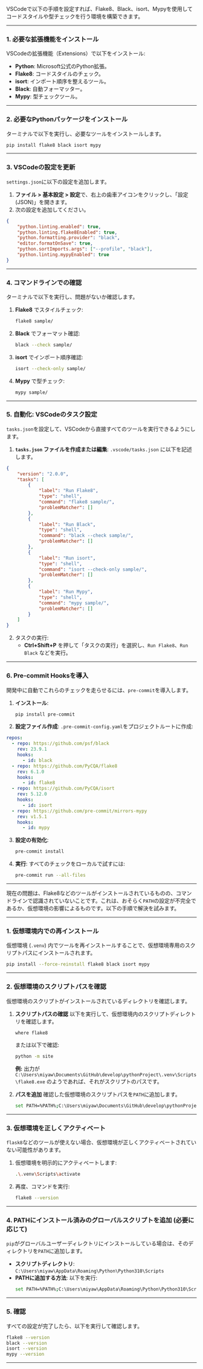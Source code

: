 VSCodeで以下の手順を設定すれば、Flake8、Black、isort、Mypyを使用してコードスタイルや型チェックを行う環境を構築できます。

---

### **1. 必要な拡張機能をインストール**
VSCodeの拡張機能（Extensions）で以下をインストール:
- **Python**: Microsoft公式のPython拡張。
- **Flake8**: コードスタイルのチェック。
- **isort**: インポート順序を整えるツール。
- **Black**: 自動フォーマッター。
- **Mypy**: 型チェックツール。

---

### **2. 必要なPythonパッケージをインストール**
ターミナルで以下を実行し、必要なツールをインストールします。

```bash
pip install flake8 black isort mypy
```

---

### **3. VSCodeの設定を更新**
`settings.json`に以下の設定を追加します。

1. **ファイル > 基本設定 > 設定**で、右上の歯車アイコンをクリックし、「設定 (JSON)」を開きます。
2. 次の設定を追加してください。

```json
{
    "python.linting.enabled": true,
    "python.linting.flake8Enabled": true,
    "python.formatting.provider": "black",
    "editor.formatOnSave": true,
    "python.sortImports.args": ["--profile", "black"],
    "python.linting.mypyEnabled": true
}
```

---

### **4. コマンドラインでの確認**
ターミナルで以下を実行し、問題がないか確認します。

1. **Flake8** でスタイルチェック:
   ```bash
   flake8 sample/
   ```

2. **Black** でフォーマット確認:
   ```bash
   black --check sample/
   ```

3. **isort** でインポート順序確認:
   ```bash
   isort --check-only sample/
   ```

4. **Mypy** で型チェック:
   ```bash
   mypy sample/
   ```

---

### **5. 自動化: VSCodeのタスク設定**
`tasks.json`を設定して、VSCodeから直接すべてのツールを実行できるようにします。

1. **`tasks.json` ファイルを作成または編集**:
   `.vscode/tasks.json` に以下を記述します。

```json
{
    "version": "2.0.0",
    "tasks": [
        {
            "label": "Run Flake8",
            "type": "shell",
            "command": "flake8 sample/",
            "problemMatcher": []
        },
        {
            "label": "Run Black",
            "type": "shell",
            "command": "black --check sample/",
            "problemMatcher": []
        },
        {
            "label": "Run isort",
            "type": "shell",
            "command": "isort --check-only sample/",
            "problemMatcher": []
        },
        {
            "label": "Run Mypy",
            "type": "shell",
            "command": "mypy sample/",
            "problemMatcher": []
        }
    ]
}
```

2. タスクの実行:
   - **Ctrl+Shift+P** を押して「タスクの実行」を選択し、`Run Flake8`、`Run Black` などを実行。

---

### **6. Pre-commit Hooksを導入**
開発中に自動でこれらのチェックを走らせるには、`pre-commit`を導入します。

1. **インストール**:
   ```bash
   pip install pre-commit
   ```

2. **設定ファイル作成**:
   `.pre-commit-config.yaml`をプロジェクトルートに作成:

```yaml
repos:
  - repo: https://github.com/psf/black
    rev: 23.9.1
    hooks:
      - id: black
  - repo: https://github.com/PyCQA/flake8
    rev: 6.1.0
    hooks:
      - id: flake8
  - repo: https://github.com/PyCQA/isort
    rev: 5.12.0
    hooks:
      - id: isort
  - repo: https://github.com/pre-commit/mirrors-mypy
    rev: v1.5.1
    hooks:
      - id: mypy
```

3. **設定の有効化**:
   ```bash
   pre-commit install
   ```

4. **実行**:
   すべてのチェックをローカルで試すには:
   ```bash
   pre-commit run --all-files
   ```

---

現在の問題は、Flake8などのツールがインストールされているものの、コマンドラインで認識されていないことです。これは、おそらく`PATH`の設定が不完全であるか、仮想環境の影響によるものです。以下の手順で解決を試みます。

---

### **1. 仮想環境内での再インストール**
仮想環境 (`.venv`) 内でツールを再インストールすることで、仮想環境専用のスクリプトパスにインストールされます。

```bash
pip install --force-reinstall flake8 black isort mypy
```

---

### **2. 仮想環境のスクリプトパスを確認**
仮想環境のスクリプトがインストールされているディレクトリを確認します。

1. **スクリプトパスの確認**
   以下を実行して、仮想環境内のスクリプトディレクトリを確認します。
   ```bash
   where flake8
   ```
   または以下で確認:
   ```bash
   python -m site
   ```

   **例:**
   出力が `C:\Users\miyaw\Documents\GitHub\develop\pythonProject\.venv\Scripts\flake8.exe` のようであれば、それがスクリプトのパスです。

2. **パスを追加**
   確認した仮想環境のスクリプトパスを`PATH`に追加します。
   ```bash
   set PATH=%PATH%;C:\Users\miyaw\Documents\GitHub\develop\pythonProject\.venv\Scripts
   ```

---

### **3. 仮想環境を正しくアクティベート**
`flask8`などのツールが使えない場合、仮想環境が正しくアクティベートされていない可能性があります。

1. 仮想環境を明示的にアクティベートします:
   ```bash
   .\.venv\Scripts\activate
   ```

2. 再度、コマンドを実行:
   ```bash
   flake8 --version
   ```

---

### **4. PATHにインストール済みのグローバルスクリプトを追加 (必要に応じて)**
`pip`がグローバルユーザーディレクトリにインストールしている場合は、そのディレクトリを`PATH`に追加します。

- **スクリプトディレクトリ**: `C:\Users\miyaw\AppData\Roaming\Python\Python310\Scripts`
- **PATHに追加する方法**:
  以下を実行:
  ```bash
  set PATH=%PATH%;C:\Users\miyaw\AppData\Roaming\Python\Python310\Scripts
  ```

---

### **5. 確認**
すべての設定が完了したら、以下を実行して確認します。

```bash
flake8 --version
black --version
isort --version
mypy --version
```

---
